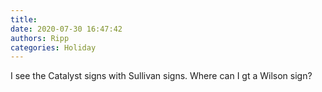 ```yaml
---
title: 
date: 2020-07-30 16:47:42
authors: Ripp
categories: Holiday
---
```


 I see the Catalyst signs with Sullivan signs.
Where can I gt a Wilson sign?
